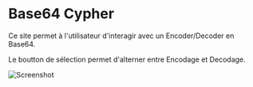 # Base64 Cypher

Ce site permet à l'utilisateur d'interagir avec un Encoder/Decoder en Base64.

Le boutton de sélection permet d'alterner entre Encodage et Decodage.

![Screenshot](doc/screenshot.png)
